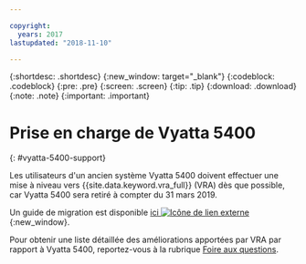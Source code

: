 ```yaml
---

copyright:
  years: 2017
lastupdated: "2018-11-10"

---
```


{:shortdesc: .shortdesc}
{:new_window: target="_blank"}
{:codeblock: .codeblock}
{:pre: .pre}
{:screen: .screen}
{:tip: .tip}
{:download: .download}
{:note: .note}
{:important: .important}

# Prise en charge de Vyatta 5400
{: #vyatta-5400-support}

Les utilisateurs d'un ancien système Vyatta 5400 doivent effectuer une mise à niveau vers {{site.data.keyword.vra_full}} (VRA) dès que possible, car Vyatta 5400 sera retiré à compter du 31 mars 2019.

Un guide de migration est disponible [ici ![Icône de lien externe](../../icons/launch-glyph.svg "Icône de lien externe")](http://wpc.c320.edgecastcdn.net/00C320/Vyatta%205400%20to%20Virtual%20Router%20Appliance%20Upgrade%20Options.pdf){:new_window}.

Pour obtenir une liste détaillée des améliorations apportées par VRA par rapport à Vyatta 5400, reportez-vous à la rubrique [Foire aux questions](/docs/infrastructure/virtual-router-appliance?topic=virtual-router-appliance-faqs-for-ibm-virtual-router-appliance#what-improvements-does-the-virtual-router-appliance-vyatta-5600-have-over-the-vyatta-5400-).
